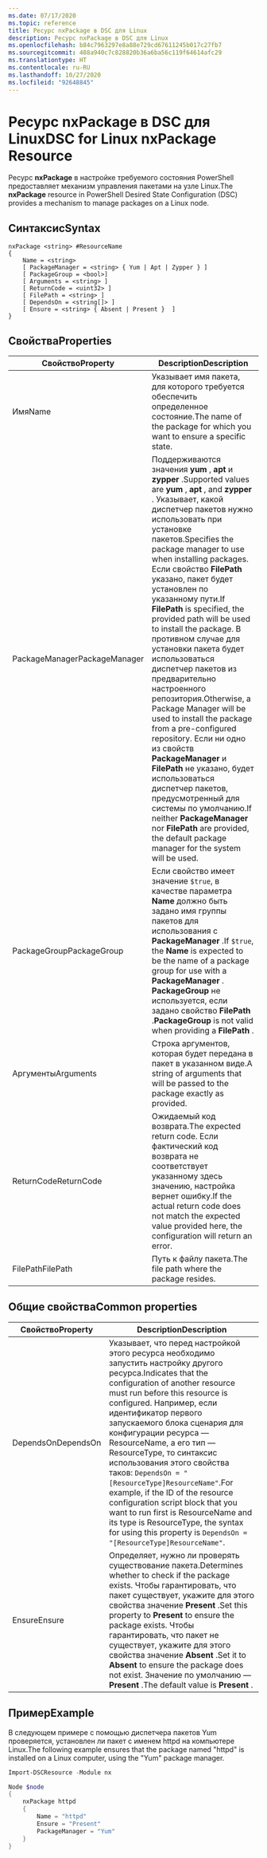 ```yaml
---
ms.date: 07/17/2020
ms.topic: reference
title: Ресурс nxPackage в DSC для Linux
description: Ресурс nxPackage в DSC для Linux
ms.openlocfilehash: b84c7963297e8a88e729cd67611245b017c27fb7
ms.sourcegitcommit: 488a940c7c828820b36a6ba56c119f64614afc29
ms.translationtype: HT
ms.contentlocale: ru-RU
ms.lasthandoff: 10/27/2020
ms.locfileid: "92648845"
---
```

# <a name="dsc-for-linux-nxpackage-resource"></a><span data-ttu-id="66237-103">Ресурс nxPackage в DSC для Linux</span><span class="sxs-lookup"><span data-stu-id="66237-103">DSC for Linux nxPackage Resource</span></span>

<span data-ttu-id="66237-104">Ресурс **nxPackage** в настройке требуемого состояния PowerShell предоставляет механизм управления пакетами на узле Linux.</span><span class="sxs-lookup"><span data-stu-id="66237-104">The **nxPackage** resource in PowerShell Desired State Configuration (DSC) provides a mechanism to manage packages on a Linux node.</span></span>

## <a name="syntax"></a><span data-ttu-id="66237-105">Синтаксис</span><span class="sxs-lookup"><span data-stu-id="66237-105">Syntax</span></span>

```Syntax
nxPackage <string> #ResourceName
{
    Name = <string>
    [ PackageManager = <string> { Yum | Apt | Zypper } ]
    [ PackageGroup = <bool>]
    [ Arguments = <string> ]
    [ ReturnCode = <uint32> ]
    [ FilePath = <string> ]
    [ DependsOn = <string[]> ]
    [ Ensure = <string> { Absent | Present }  ]
}
```

## <a name="properties"></a><span data-ttu-id="66237-106">Свойства</span><span class="sxs-lookup"><span data-stu-id="66237-106">Properties</span></span>

|<span data-ttu-id="66237-107">Свойство</span><span class="sxs-lookup"><span data-stu-id="66237-107">Property</span></span> |<span data-ttu-id="66237-108">Description</span><span class="sxs-lookup"><span data-stu-id="66237-108">Description</span></span> |
|---|---|
|<span data-ttu-id="66237-109">Имя</span><span class="sxs-lookup"><span data-stu-id="66237-109">Name</span></span> |<span data-ttu-id="66237-110">Указывает имя пакета, для которого требуется обеспечить определенное состояние.</span><span class="sxs-lookup"><span data-stu-id="66237-110">The name of the package for which you want to ensure a specific state.</span></span> |
|<span data-ttu-id="66237-111">PackageManager</span><span class="sxs-lookup"><span data-stu-id="66237-111">PackageManager</span></span> |<span data-ttu-id="66237-112">Поддерживаются значения **yum** , **apt** и **zypper** .</span><span class="sxs-lookup"><span data-stu-id="66237-112">Supported values are **yum** , **apt** , and **zypper** .</span></span> <span data-ttu-id="66237-113">Указывает, какой диспетчер пакетов нужно использовать при установке пакетов.</span><span class="sxs-lookup"><span data-stu-id="66237-113">Specifies the package manager to use when installing packages.</span></span> <span data-ttu-id="66237-114">Если свойство **FilePath** указано, пакет будет установлен по указанному пути.</span><span class="sxs-lookup"><span data-stu-id="66237-114">If **FilePath** is specified, the provided path will be used to install the package.</span></span> <span data-ttu-id="66237-115">В противном случае для установки пакета будет использоваться диспетчер пакетов из предварительно настроенного репозитория.</span><span class="sxs-lookup"><span data-stu-id="66237-115">Otherwise, a Package Manager will be used to install the package from a pre-configured repository.</span></span> <span data-ttu-id="66237-116">Если ни одно из свойств **PackageManager** и **FilePath** не указано, будет использоваться диспетчер пакетов, предусмотренный для системы по умолчанию.</span><span class="sxs-lookup"><span data-stu-id="66237-116">If neither **PackageManager** nor **FilePath** are provided, the default package manager for the system will be used.</span></span> |
|<span data-ttu-id="66237-117">PackageGroup</span><span class="sxs-lookup"><span data-stu-id="66237-117">PackageGroup</span></span> |<span data-ttu-id="66237-118">Если свойство имеет значение `$true`, в качестве параметра **Name** должно быть задано имя группы пакетов для использования с **PackageManager** .</span><span class="sxs-lookup"><span data-stu-id="66237-118">If `$true`, the **Name** is expected to be the name of a package group for use with a **PackageManager** .</span></span> <span data-ttu-id="66237-119">**PackageGroup** не используется, если задано свойство **FilePath** .</span><span class="sxs-lookup"><span data-stu-id="66237-119">**PackageGroup** is not valid when providing a **FilePath** .</span></span> |
|<span data-ttu-id="66237-120">Аргументы</span><span class="sxs-lookup"><span data-stu-id="66237-120">Arguments</span></span> |<span data-ttu-id="66237-121">Строка аргументов, которая будет передана в пакет в указанном виде.</span><span class="sxs-lookup"><span data-stu-id="66237-121">A string of arguments that will be passed to the package exactly as provided.</span></span> |
|<span data-ttu-id="66237-122">ReturnCode</span><span class="sxs-lookup"><span data-stu-id="66237-122">ReturnCode</span></span> |<span data-ttu-id="66237-123">Ожидаемый код возврата.</span><span class="sxs-lookup"><span data-stu-id="66237-123">The expected return code.</span></span> <span data-ttu-id="66237-124">Если фактический код возврата не соответствует указанному здесь значению, настройка вернет ошибку.</span><span class="sxs-lookup"><span data-stu-id="66237-124">If the actual return code does not match the expected value provided here, the configuration will return an error.</span></span> |
|<span data-ttu-id="66237-125">FilePath</span><span class="sxs-lookup"><span data-stu-id="66237-125">FilePath</span></span> |<span data-ttu-id="66237-126">Путь к файлу пакета.</span><span class="sxs-lookup"><span data-stu-id="66237-126">The file path where the package resides.</span></span> |

## <a name="common-properties"></a><span data-ttu-id="66237-127">Общие свойства</span><span class="sxs-lookup"><span data-stu-id="66237-127">Common properties</span></span>

|<span data-ttu-id="66237-128">Свойство</span><span class="sxs-lookup"><span data-stu-id="66237-128">Property</span></span> |<span data-ttu-id="66237-129">Description</span><span class="sxs-lookup"><span data-stu-id="66237-129">Description</span></span> |
|---|---|
|<span data-ttu-id="66237-130">DependsOn</span><span class="sxs-lookup"><span data-stu-id="66237-130">DependsOn</span></span> |<span data-ttu-id="66237-131">Указывает, что перед настройкой этого ресурса необходимо запустить настройку другого ресурса.</span><span class="sxs-lookup"><span data-stu-id="66237-131">Indicates that the configuration of another resource must run before this resource is configured.</span></span> <span data-ttu-id="66237-132">Например, если идентификатор первого запускаемого блока сценария для конфигурации ресурса — ResourceName, а его тип — ResourceType, то синтаксис использования этого свойства таков: `DependsOn = "[ResourceType]ResourceName"`.</span><span class="sxs-lookup"><span data-stu-id="66237-132">For example, if the ID of the resource configuration script block that you want to run first is ResourceName and its type is ResourceType, the syntax for using this property is `DependsOn = "[ResourceType]ResourceName"`.</span></span> |
|<span data-ttu-id="66237-133">Ensure</span><span class="sxs-lookup"><span data-stu-id="66237-133">Ensure</span></span> |<span data-ttu-id="66237-134">Определяет, нужно ли проверять существование пакета.</span><span class="sxs-lookup"><span data-stu-id="66237-134">Determines whether to check if the package exists.</span></span> <span data-ttu-id="66237-135">Чтобы гарантировать, что пакет существует, укажите для этого свойства значение **Present** .</span><span class="sxs-lookup"><span data-stu-id="66237-135">Set this property to **Present** to ensure the package exists.</span></span> <span data-ttu-id="66237-136">Чтобы гарантировать, что пакет не существует, укажите для этого свойства значение **Absent** .</span><span class="sxs-lookup"><span data-stu-id="66237-136">Set it to **Absent** to ensure the package does not exist.</span></span> <span data-ttu-id="66237-137">Значение по умолчанию — **Present** .</span><span class="sxs-lookup"><span data-stu-id="66237-137">The default value is **Present** .</span></span> |

## <a name="example"></a><span data-ttu-id="66237-138">Пример</span><span class="sxs-lookup"><span data-stu-id="66237-138">Example</span></span>

<span data-ttu-id="66237-139">В следующем примере с помощью диспетчера пакетов Yum проверяется, установлен ли пакет с именем httpd на компьютере Linux.</span><span class="sxs-lookup"><span data-stu-id="66237-139">The following example ensures that the package named "httpd" is installed on a Linux computer, using the "Yum" package manager.</span></span>

```powershell
Import-DSCResource -Module nx

Node $node
{
    nxPackage httpd
    {
        Name = "httpd"
        Ensure = "Present"
        PackageManager = "Yum"
    }
}
```
